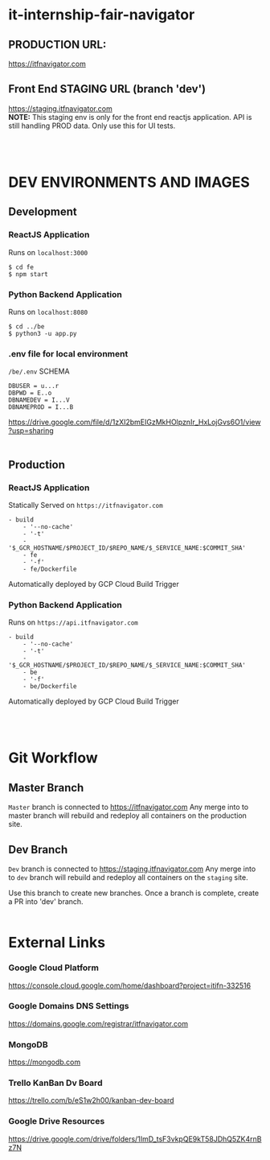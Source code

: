 # it-internship-fair-navigator

## PRODUCTION URL:
https://itfnavigator.com

## Front End STAGING URL (branch 'dev')
https://staging.itfnavigator.com <br>
<b>NOTE:</b> This staging env is only for the front end reactjs application.  API is still handling PROD data.  Only use this for UI tests.

<br><br>

# DEV ENVIRONMENTS AND IMAGES
## Development
### ReactJS Application
Runs on `localhost:3000`
```
$ cd fe
$ npm start
```
### Python Backend Application
Runs on `localhost:8080`
```
$ cd ../be
$ python3 -u app.py
```
### .env file for local environment <br>
`/be/.env` SCHEMA
```
DBUSER = u...r
DBPWD = E..o
DBNAMEDEV = I...V
DBNAMEPROD = I...B
```
https://drive.google.com/file/d/1zXI2bmEIGzMkHOlpznIr_HxLojGvs6O1/view?usp=sharing
<br><br>


## Production
### ReactJS Application
Statically Served on `https://itfnavigator.com`
```
- build
    - '--no-cache'
    - '-t'
    - '$_GCR_HOSTNAME/$PROJECT_ID/$REPO_NAME/$_SERVICE_NAME:$COMMIT_SHA'
    - fe
    - '-f'
    - fe/Dockerfile
```
Automatically deployed by GCP Cloud Build Trigger
<br>
### Python Backend Application
Runs on `https://api.itfnavigator.com`
```
- build
    - '--no-cache'
    - '-t'
    - '$_GCR_HOSTNAME/$PROJECT_ID/$REPO_NAME/$_SERVICE_NAME:$COMMIT_SHA'
    - be
    - '-f'
    - be/Dockerfile
```
Automatically deployed by GCP Cloud Build Trigger

<br><br>

# Git Workflow

## Master Branch
`Master` branch is connected to https://itfnavigator.com
Any merge into to master branch will rebuild and redeploy all containers on the production site.

## Dev Branch
`Dev` branch is connected to https://staging.itfnavigator.com
Any merge into to `dev` branch will rebuild and redeploy all containers on the `staging` site.

Use this branch to create new branches.
Once a branch is complete, create a PR into 'dev' branch.
<br><br>

# External Links
### Google Cloud Platform
https://console.cloud.google.com/home/dashboard?project=itifn-332516

### Google Domains DNS Settings
https://domains.google.com/registrar/itfnavigator.com

### MongoDB
https://mongodb.com

### Trello KanBan Dv Board
https://trello.com/b/eS1w2h00/kanban-dev-board

### Google Drive Resources
https://drive.google.com/drive/folders/1ImD_tsF3vkpQE9kT58JDhQ5ZK4rnBz7N


